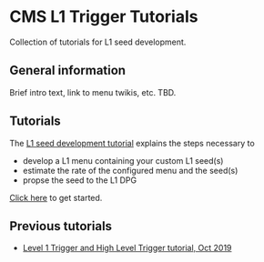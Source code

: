 # CMS L1 Trigger Tutorials

Collection of tutorials for L1 seed development.

## General information

Brief intro text, link to menu twikis, etc. TBD.


## Tutorials

The [L1 seed development tutorial](tutorials/) explains the steps necessary to
* develop a L1 menu containing your custom L1 seed(s)
* estimate the rate of the configured menu and the seed(s)
* propse the seed to the L1 DPG

[Click here](tutorials/) to get started.


## Previous tutorials

* [Level 1 Trigger and High Level Trigger tutorial, Oct 2019](https://indico.cern.ch/event/850482/)
